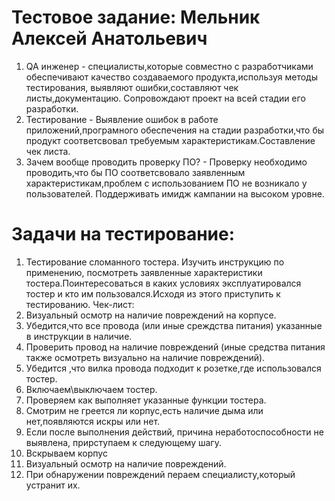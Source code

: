 # Тестовое задание: Мельник Алексей Анатольевич
1. QA инженер - специалисты,которые совместно с разработчиками обеспечивают качество создаваемого продукта,используя методы тестирования, выявляют ошибки,составляют чек листы,документацию. Сопровождают проект на всей стадии его разработки.
2. Тестирование - Выявление ошибок в работе приложений,програмного обеспечения на стадии разработки,что бы продукт соответсвовал требуемым характеристикам.Составление чек листа.
3. Зачем вообще проводить проверку ПО? - Проверку необходимо проводить,что бы ПО соответсвовало заявленным характеристикам,проблем с использованием ПО не возникало у пользователей. Поддерживать имидж кампании на высоком уровне.

# Задачи на тестирование:
 1. Тестирование сломанного тостера.
     Изучить инструкцию по применению, посмотреть заявленные характеристики тостера.Поинтересоваться в каких условиях эксплуатировался тостер и кто им пользовался.Исходя из этого приступить к тестированию.
    Чек-лист:
1. Визуальный осмотр на наличие повреждений на корпусе.
2. Убедится,что все провода (или иные среждства питания) указанные в инструкции в наличие.
3. Проверить провод на наличие повреждений (иные средства питания также осмотреть визуально на наличие повреждений).
4. Убедится ,что вилка провода подходит к розетке,где использовался тостер.
5. Включаем\выключаем тостер.
6. Проверяем как выполняет указанные функции тостера.
7. Смотрим не греется ли корпус,есть наличие дыма или нет,появляются искры или нет.
8. Если после выполнения действий, причина неработоспособности не выявлена, прирступаем к следующему шагу.
9. Вскрываем корпус
10. Визуальный осмотр на наличие повреждений.
11. При обнаружении повреждений пераем специалисту,который устранит их.

    
